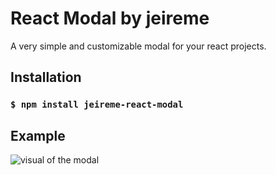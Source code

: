 # React Modal by jeireme

A very simple and customizable modal for your react projects.

## Installation

### `$ npm install jeireme-react-modal`

## Example

![visual of the modal](https://i.ibb.co/n0q1mZG/modal-gif.gif)
